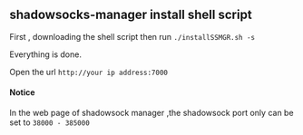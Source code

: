## shadowsocks-manager install shell script

First , downloading the shell script then run `./installSSMGR.sh -s`

Everything is done.

Open the url `http://your ip address:7000` 

#### Notice

In the web page of shadowsock manager  ,the shadowsock port only can be set to  `38000 - 385000`
